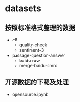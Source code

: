 # datasets

## 按照标准格式整理的数据

+ clf
  + quality-check
  + sentiment-3
+ passage-question-answer
  + baidu-raw
  + merge-baidu-cmrc

## 开源数据的下载及处理

+ opensource.ipynb
